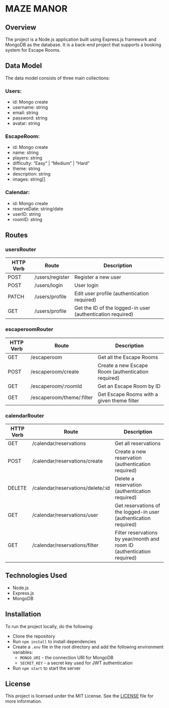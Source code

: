 # MAZE MANOR

## Overview

The project is a Node.js application built using Express.js framework and MongoDB as the database. It is a back-end project that supports a booking system for Escape Rooms.

## Data Model

The data model consists of three main collections:

### Users:

- id: Mongo create
- username: string
- email: string
- password: string
- avatar: string

### EscapeRoom:

- id: Mongo create
- name: string
- players: string
- difficulty: “Easy” | “Medium” | “Hard”
- theme: string
- description: string
- images: string[]

### Calendar:

- id: Mongo create
- reserveDate: string/date
- userID: string
- roomID: string

## Routes

### usersRouter

| HTTP Verb | Route           | Description                                                |
| --------- | --------------- | ---------------------------------------------------------- |
| POST      | /users/register | Register a new user                                        |
| POST      | /users/login    | User login                                                 |
| PATCH     | /users/profile  | Edit user profile (authentication required)                |
| GET       | /users/profile  | Get the ID of the logged-in user (authentication required) |

### escaperoomRouter

| HTTP Verb | Route                     | Description                                        |
| --------- | ------------------------- | -------------------------------------------------- |
| GET       | /escaperoom               | Get all the Escape Rooms                           |
| POST      | /escaperoom/create        | Create a new Escape Room (authentication required) |
| GET       | /escaperoom/:roomId       | Get an Escape Room by ID                           |
| GET       | /escaperoom/theme/:filter | Get Escape Rooms with a given theme filter         |

### calendarRouter

| HTTP Verb | Route                             | Description                                                             |
| --------- | --------------------------------- | ----------------------------------------------------------------------- |
| GET       | /calendar/reservations            | Get all reservations                                                    |
| POST      | /calendar/reservations/create     | Create a new reservation (authentication required)                      |
| DELETE    | /calendar/reservations/delete/:id | Delete a reservation (authentication required)                          |
| GET       | /calendar/reservations/user       | Get reservations of the logged-in user (authentication required)        |
| GET       | /calendar/reservations/filter     | Filter reservations by year/month and room ID (authentication required) |

## Technologies Used

- Node.js
- Express.js
- MongoDB

## Installation

To run the project locally, do the following:

- Clone the repository
- Run `npm install` to install dependencies
- Create a `.env` file in the root directory and add the following environment variables:
  - `MONGO_URI` - the connection URI for MongoDB
  - `SECRET_KEY` - a secret key used for JWT authentication
- Run `npm start` to start the server

## License

This project is licensed under the MIT License. See the [LICENSE](LICENSE) file for more information.
